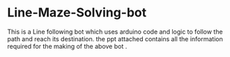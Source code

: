 # Line-Maze-Solving-bot
This is a Line following bot which uses arduino code and logic to follow the path and reach its destination. the ppt attached contains all the information required for the making of the above bot .
